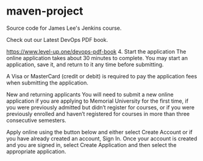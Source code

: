 # maven-project
Source code for James Lee's Jenkins course.

Check out our Latest DevOps PDF book.

https://www.level-up.one/devops-pdf-book
4. Start the application
The online application takes about 30 minutes to complete. You may start an application, save it, and return to it any time before submitting.

A Visa or MasterCard (credit or debit) is required to pay the application fees when submitting the application.

New and returning applicants
You will need to submit a new online application if you are applying to Memorial University for the first time, if you were previously admitted but didn’t register for courses, or if you were previously enrolled and haven’t registered for courses in more than three consecutive semesters.

Apply online using the button below and either select Create Account or if you have already created an account, Sign In. Once your account is created and you are signed in, select Create Application and then select the appropriate application.
